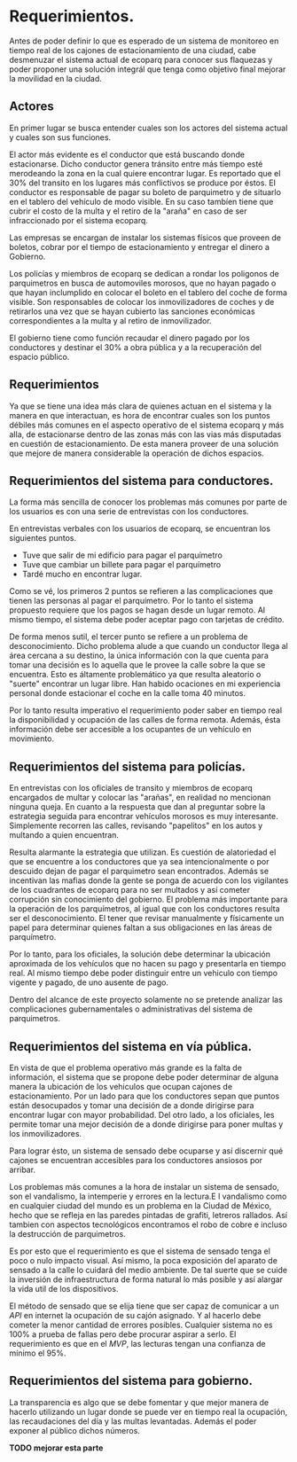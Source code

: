 # Requerimientos.

Antes de poder definir lo que es esperado de un sistema de monitoreo en tiempo real de los cajones de estacionamiento de una ciudad, cabe desmenuzar el sistema actual de ecoparq para conocer sus flaquezas y poder proponer una solución integrál que tenga como objetivo final mejorar la movilidad en la ciudad.

## Actores

En primer lugar se busca entender cuales son los actores del sistema actual y cuales son sus funciones.

El actor más evidente es el conductor que está buscando donde estacionarse. Dicho conductor genera tránsito entre más tiempo esté merodeando la zona en la cual quiere encontrar lugar. Es reportado que el 30% del transito en los lugares más conflictivos se produce por éstos. El conductor es responsable de pagar su boleto de parquimetro y de situarlo en el tablero del vehículo de modo visible. En su caso tambíen tiene que cubrir el costo de la multa y el retiro de la "araña" en caso de ser infraccionado por el sistema ecoparq.

Las empresas se encargan de instalar los sistemas físicos que proveen de boletos, cobrar por el tiempo de estacionamiento y entregar el dinero a Gobierno.

Los policías y miembros de ecoparq se dedican a rondar los poligonos de parquimetros en busca de automoviles morosos, que no hayan pagado o que hayan inclumplido en colocar el boleto en el tablero del coche de forma visible. Son responsables de colocar los inmovilizadores de coches y de retirarlos una vez que se hayan cubierto las sanciones económicas correspondientes a la multa y al retiro de inmovilizador.

El gobierno tiene como función recaudar el dinero pagado por los conductores y destinar el 30% a obra pública y a la recuperación del espacio público.

## Requerimientos

Ya que se tiene una idea más clara de quienes actuan en el sistema y la manera en que interactuan, es hora de encontrar cuales son los puntos débiles más comunes en el aspecto operativo de el sistema ecoparq y más alla, de estacionarse dentro de las zonas más con las vias más disputadas en cuestión de estacionamiento. De esta manera proveer de una solución que mejore de manera considerable la operación de dichos espacios.

## Requerimientos del sistema para conductores.

La forma más sencilla de conocer los problemas más comunes por parte de los usuarios es con una serie de entrevistas con los conductores.

En entrevistas verbales con los usuarios de ecoparq, se encuentran los siguientes puntos.

- Tuve que salir de mi edificio para pagar el parquímetro
- Tuve que cambiar un billete para pagar el parquímetro
- Tardé mucho en encontrar lugar.

Como se vé, los primeros 2 puntos se refieren a las complicaciones que tienen las personas al pagar el parquímetro. Por lo tanto el sistema propuesto requiere que los pagos se hagan desde un lugar remoto. Al mismo tiempo, el sistema debe poder aceptar pago con tarjetas de crédito.

De forma menos sutil, el tercer punto se refiere a un problema de desconocimiento. Dicho problema alude a que cuando un conductor llega al área cercana a su destino, la única información con la que cuenta para tomar una decisión es lo aquella que le provee la calle sobre la que se encuentra. Esto es áltamente problemático ya que resulta aleatorio o "suerte" encontrar un lugar libre. Han habido ocaciones en mi experiencia personal donde estacionar el coche en la calle toma 40 minutos.

Por lo tanto resulta imperativo el requerimiento poder saber en tiempo real la disponibilidad y ocupación de las calles de forma remota.
Además, ésta información debe ser accesible a los ocupantes de un vehículo en movimiento.

## Requerimientos del sistema para policías.

En entrevistas con los oficiales de transito y miembros de ecoparq encargados de multar y colocar las "arañas", en realidad no mencionan ninguna queja. En cuanto a la respuesta que dan al preguntar sobre la estrategia seguida para encontrar vehículos morosos es muy interesante. Simplemente recorren las calles, revisando "papelitos" en los autos y multando a quien encuentran.

Resulta alarmante la estrategia que utilizan. Es cuestión de alatoriedad el que se encuentre a los conductores que ya sea intencionalmente o por descuido dejan de pagar el parquimetro sean encontrados. Además se incentivan las mafias donde la gente se ponga de acuerdo con los vigilantes de los cuadrantes de ecoparq para no ser multados y así cometer corrupción sin conocimiento del gobierno. El problema más importante para la operación de los parquímetros, al igual que con los conductores resulta ser el desconocimiento. El tener que revisar manualmente y físicamente un papel para determinar quienes faltan a sus obligaciones en las áreas de parquímetro.

Por lo tanto, para los oficiales, la solución debe determinar la ubicación aproximada de los vehículos que no hacen su pago y presentarla en tiempo real. Al mismo tiempo debe poder distinguir entre un vehiculo con tiempo vigente y pagado, de uno ausente de pago.

Dentro del alcance de este proyecto solamente no se pretende analizar las complicaciones gubernamentales o administrativas del sistema de parquimetros.

## Requerimientos del sistema en vía pública.

En vista de que el problema operativo más grande es la falta de información, el sistema que se propone debe poder determinar de alguna manera la ubicación de los vehiculos que ocupan cajones de estacionamiento. Por un lado para que los conductores sepan que puntos están desocupados y tomar una decisión de a donde dirigirse para encontrar lugar con mayor probabilidad. Del otro lado, a los oficiales, les permite tomar una mejor decisión de a donde dirigirse para poner multas y los inmovilizadores.

Para lograr ésto, un sistema de sensado debe ocuparse y así discernir qué cajones se encuentran accesibles para los conductores ansiosos por arribar.

Los problemas más comunes a la hora de instalar un sistema de sensado, son el vandalismo, la intemperie y errores en la lectura.E l vandalismo como en cualquier ciudad del mundo es un problema en la Ciudad de México, hecho que se refleja en las paredes pintadas de grafiti, letreros rallados. Así tambien con aspectos tecnológicos encontramos el robo de cobre e incluso la destrucción de parquimetros.

Es por esto que el requerimiento es que el sistema de sensado tenga el poco o nulo impacto visual. Así mismo, la poca exposición del aparato de sensado a la calle lo cuidará del medio ambiente. De tal suerte que se cuide la inversión de infraestructura de forma natural lo más posible y así alargar la vida util de los dispositivos.

El método de sensado que se elija tiene que ser capaz de comunicar a un _API_ en internet la ocupación de su cajón asignado. Y al hacerlo debe cometer la menor cantidad de errores posibles. Cualquier sistema no es 100% a prueba de fallas pero debe procurar aspirar a serlo. El requerimiento es que en el _MVP_, las lecturas tengan una confianza de mínimo el 95%.

## Requerimientos del sistema para gobierno.

La transparencia es algo que se debe fomentar y que mejor manera de hacerlo utilizando un lugar donde se puede ver en tiempo real la ocupación, las recaudaciones del día y las multas levantadas. Además el poder exponer al público dichos números.

**TODO mejorar esta parte**
